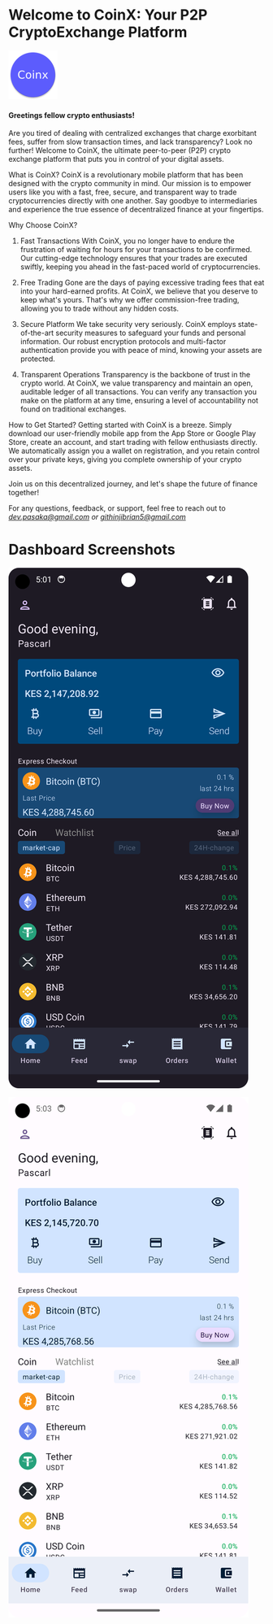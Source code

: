 # Welcome to CoinX: Your P2P CryptoExchange Platform
![Dark mode](https://github.com/Dev-Pasaka/COINX/blob/maIn/app/src/main/res/mipmap-xhdpi/ic_launcher_round.png)

#### Greetings fellow crypto enthusiasts!

Are you tired of dealing with centralized exchanges that charge exorbitant fees, suffer from slow transaction times, and lack transparency? Look no further! Welcome to CoinX, the ultimate peer-to-peer (P2P) crypto exchange platform that puts you in control of your digital assets.

What is CoinX?
CoinX is a revolutionary mobile platform that has been designed with the crypto community in mind. Our mission is to empower users like you with a fast, free, secure, and transparent way to trade cryptocurrencies directly with one another. Say goodbye to intermediaries and experience the true essence of decentralized finance at your fingertips.

Why Choose CoinX?
1. Fast Transactions
With CoinX, you no longer have to endure the frustration of waiting for hours for your transactions to be confirmed. Our cutting-edge technology ensures that your trades are executed swiftly, keeping you ahead in the fast-paced world of cryptocurrencies.

2. Free Trading
Gone are the days of paying excessive trading fees that eat into your hard-earned profits. At CoinX, we believe that you deserve to keep what's yours. That's why we offer commission-free trading, allowing you to trade without any hidden costs.

3. Secure Platform
We take security very seriously. CoinX employs state-of-the-art security measures to safeguard your funds and personal information. Our robust encryption protocols and multi-factor authentication provide you with peace of mind, knowing your assets are protected.

4. Transparent Operations
Transparency is the backbone of trust in the crypto world. At CoinX, we value transparency and maintain an open, auditable ledger of all transactions. You can verify any transaction you make on the platform at any time, ensuring a level of accountability not found on traditional exchanges.

How to Get Started?
Getting started with CoinX is a breeze. Simply download our user-friendly mobile app from the App Store or Google Play Store, create an account, and start trading with fellow enthusiasts directly. We automatically assign you a wallet on registration, and you retain control over your private keys, giving you complete ownership of your crypto assets.

Join us on this decentralized journey, and let's shape the future of finance together!

For any questions, feedback, or support, feel free to reach out to *dev.pasaka@gmail.com or githinjibrian5@gmail.com*

# Dashboard Screenshots
![Dark mode](https://github.com/Dev-Pasaka/COINX/blob/maIn/app/src/main/java/online/pascarl/coinx/app_screenshots/Screenshot_dark_mode.png)

![light mode](https://github.com/Dev-Pasaka/COINX/blob/maIn/app/src/main/java/online/pascarl/coinx/app_screenshots/Screenshot_light_mode.png)


